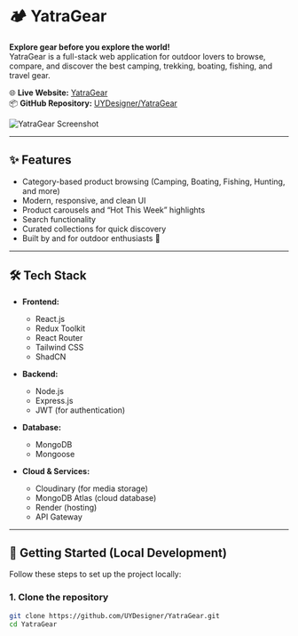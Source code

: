 # 🏕️ YatraGear

**Explore gear before you explore the world!**  
YatraGear is a full-stack web application for outdoor lovers to browse, compare, and discover the best camping, trekking, boating, fishing, and travel gear.

🌐 **Live Website:** [YatraGear](https://yatragear-1.onrender.com/shop/home)  
📦 **GitHub Repository:** [UYDesigner/YatraGear](https://github.com/UYDesigner/YatraGear/)

![YatraGear Screenshot](https://res.cloudinary.com/dqjieo14h/image/upload/v1752408952/yiy573pxwcnhh9hzo0jd.png)

---

## ✨ Features
- Category-based product browsing (Camping, Boating, Fishing, Hunting, and more)
- Modern, responsive, and clean UI
- Product carousels and “Hot This Week” highlights
- Search functionality
- Curated collections for quick discovery
- Built by and for outdoor enthusiasts 🌱

---

## 🛠 Tech Stack

- **Frontend:**
  - React.js
  - Redux Toolkit
  - React Router
  - Tailwind CSS
  - ShadCN

- **Backend:**
  - Node.js
  - Express.js
  - JWT (for authentication)

- **Database:**
  - MongoDB
  - Mongoose

- **Cloud & Services:**
  - Cloudinary (for media storage)
  - MongoDB Atlas (cloud database)
  - Render (hosting)
  - API Gateway



---

## 🚀 Getting Started (Local Development)

Follow these steps to set up the project locally:

### 1. Clone the repository
```bash
git clone https://github.com/UYDesigner/YatraGear.git
cd YatraGear

